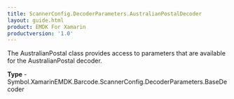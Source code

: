 ```yaml
---
title: ScannerConfig.DecoderParameters.AustralianPostalDecoder
layout: guide.html
product: EMDK For Xamarin
productversion: '1.0'
---
```

The AustralianPostal class provides access to parameters that are available for the AustralianPostal decoder.

**Type** - Symbol.XamarinEMDK.Barcode.ScannerConfig.DecoderParameters.BaseDecoder













